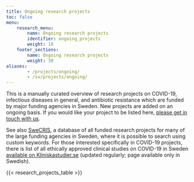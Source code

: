 ```yaml
---
title: Ongoing research projects
toc: false
menu:
    research_menu:
        name: Ongoing research projects
        identifier: ongoing_projects
        weight: 10
    footer_sections:
        name: Ongoing research projects
        weight: 30
aliases:
        - /projects/ongoing/
        - /sv/projects/ongoing/
---
```

This is a manually curated overview of research projects on COVID-19, infectious diseases in general, and antibiotic resistance which are funded by major funding agencies in Sweden. New projects are added on an ongoing basis. If you would like your project to be listed here, [please get in touch with us](/suggestions/).

See also [SweCRIS](https://www.swecris.se/betasearch/?q=Covid&view=cards&lang=en), a database of all funded research projects for many of the large funding agencies in Sweden, where it is possible to search using custom keywords. For those interested specifically in COVID-19 projects, there is list of all ethically approved clinical studies on COVID-19 in Sweden [available on Kliniskastudier.se](https://www.kliniskastudier.se/statistik/kliniska-studier-rorande-covid-19.html) (updated regularly; page available only in Swedish).

{{< research_projects_table >}}
